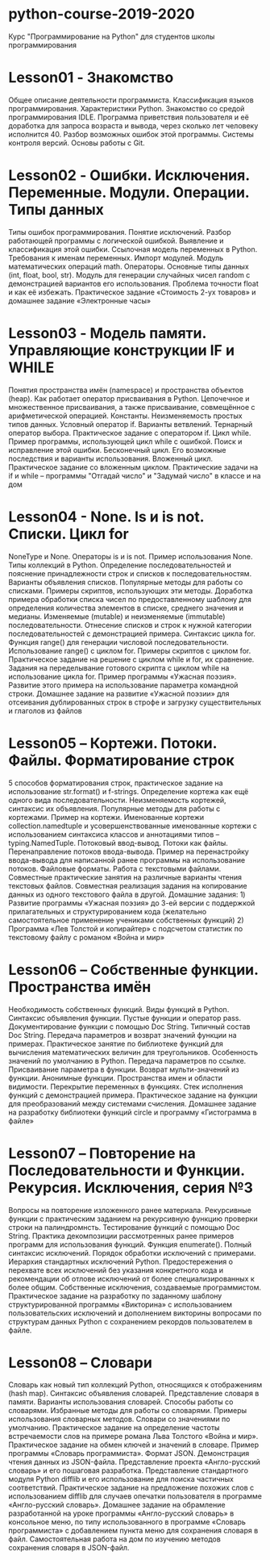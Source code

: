 # python-course-2019-2020
Курс "Программирование на Python" для студентов школы программирования

# Lesson01 - Знакомство
Общее описание деятельности программиста. Классификация языков программирования. Характеристики Python. Знакомство со средой программирования IDLE. Программа приветствия пользователя и её доработка для запроса возраста и вывода, через сколько лет человеку исполнится 40. Разбор возможных ошибок этой программы.
Системы контроля версий. Основы работы с Git.

# Lesson02 - Ошибки. Исключения. Переменные. Модули. Операции. Типы данных
Типы ошибок программирования. Понятие исключений. Разбор работающей программы с логической ошибкой. Выявление и классификация этой ошибки.
Ссылочная модель переменных в Python. Требования к именам переменных. Импорт модулей. Модуль математических операций math. Операторы. Основные типы данных (int, float, bool, str). Модуль для генерации случайных чисел random с демонстрацией вариантов его использования. Проблема точности float и как её избежать. Практическое задание «Стоимость 2-ух товаров» и домашнее задание «Электронные часы»

# Lesson03 - Модель памяти. Управляющие конструкции IF и WHILE
Понятия пространства имён (namespace) и пространства объектов (heap). Как работает оператор присваивания в Python. Цепочечное и множественное присваивания, а также присваивание, совмещённое с арифметической операцией. Константы. Неизменяемость простых типов данных. Условный оператор if. Варианты ветвлений. Тернарный оператор выбора. Практическое задание c оператором if. Цикл while. Пример программы, использующей цикл while с ошибкой. Поиск и исправление этой ошибки. Бесконечный цикл. Его возможные последствия и варианты использования. Вложенный цикл. Практическое задание со вложенным циклом. Практические задачи на if и while – программы "Отгадай число" и "Задумай число" в классе и на дом

# Lesson04 - None. Is и is not. Списки. Цикл for
NoneType и None. Операторы is и is not. Пример использования None. Типы коллекций в Python. Определение последовательностей и пояснение принадлежности строк и списков к последовательностям. Варианты объявления списков. Популярные методы для работы со списками. Примеры скриптов, использующих эти методы. Доработка примера обработки списка чисел по предоставленному шаблону для определения количества элементов в списке, среднего значения и медианы. Изменяемые (mutable) и неизменяемые (immutable) последовательности. Отнесение списков и строк к нужной категории последовательностей с демонстрацией примера. Синтаксис цикла for. Функция range() для генерации числовой последовательности. Использование range() c циклом for. Примеры скриптов с циклом for. Практическое задание на решение с циклом while и for, их сравнение. Задания на переделывание готового скрипта с циклом while на использование цикла for. Пример программы «Ужасная поэзия». Развитие этого примера на использование параметра командной строки. Домашнее задание на развитие «Ужасной поэзии» для отсеивания дублированных строк в строфе и загрузку существительных и глаголов из файлов

# Lesson05 – Кортежи. Потоки. Файлы. Форматирование строк
5 способов форматирования строк, практическое задание на использование str.format() и f-strings. Определение кортежа как ещё одного вида последовательности. Неизменяемость кортежей, синтаксис их объявления. Популярные методы для работы с кортежами. Пример на кортежи. Именованные кортежи collection.namedtuple и усовершенствованные именованные кортежи с использованием синтаксиса классов и аннотациями типов – typing.NamedTuple. Потоковый ввод-вывод. Потоки как файлы. Перенаправление потоков ввода-вывода. Пример на перенастройку ввода-вывода для написанной ранее программы на использование потоков. Файловые форматы. Работа с текстовыми файлами. Совместные практические занятия на различные варианты чтения текстовых файлов. Совместная реализация задания на копирование данных из одного текстового файла в другой. Домашние задания: 1) Развитие программы «Ужасная поэзия» до 3-ей версии с поддержкой прилагательных и структурированием кода (желательно самостоятельное применение учениками собственных функций) 2) Программа «Лев Толстой и копирайтер» с подсчетом статистик по текстовому файлу с романом «Война и мир»


# Lesson06 – Собственные функции. Пространства имён  
Необходимость собственных функций. Виды функций в Python. Синтаксис объявления функции. Пустые функции и оператор pass. Документирование функции с помощью Doc String. Типичный состав Doc String. Передача параметров и возврат значений функции на примерах. Практическое занятие по библиотеке функций для вычисления математических величин для треугольников. Особенность значений по умолчанию в Python. Передача параметров по ссылке. Присваивание параметра в функции. Возврат мульти-значений из функции. Анонимные функции. Пространства имен и области видимости. Перекрытие переменных в функциях. Стек исполнения функций с демонстрацией примера. Практическое задание на функции для преобразований между системами счисления. Домашнее задание на разработку библиотеки функций circle и программу «Гистограмма в файле»

# Lesson07 – Повторение на Последовательности и Функции. Рекурсия. Исключения, серия №3
Вопросы на повторение изложенного ранее материала. Рекурсивные функции с практическим заданием на рекурсивную функцию проверки строки на палиндромнсть. Тестирование функций с помощью Doc String. Практика декомпозиции рассмотренных ранее примеров программ для использования функций. Функция enumerate(). Полный синтаксис исключений. Порядок обработки исключений с примерами. Иерархия стандартных исключений Python. Предостережения о перехвате всех исключений без указания конкретного кода и рекомендации об отлове исключений от более специализированных к более общим. Собственные исключения, создаваемые программистом. Практическое задание на разработку по заданному шаблону структурированной программы «Викторина» с использованием пользовательских исключений и дополнением викторины вопросами по структурам данных Python с сохранением рекордов пользователем в файле.

# Lesson08 – Словари
Словарь как новый тип коллекций Python, относящихся к отображениям (hash map). Синтаксис объявления словарей. Представление словаря в памяти. Варианты использования словарей. Способы работы со словарями. Избранные методы для работы со словарями. Примеры использования словарных методов. Словари со значениями по умолчанию. Практическое задание на определение частоты встречаемости слов на примере романа Льва Толстого «Война и мир». Практическое задание на обмен ключей и значений в словаре. Пример программы «Словарь программиста». Формат JSON. Демонстрация чтения данных из JSON-файла. Представление проекта «Англо-русский словарь» и его пошаговая разработка. Представление стандартного модуля Python difflib и его использование для поиска частичных соответствий. Практическое задание на предложение похожих слов с использованием difflib для случаев опечатки пользователя в программе «Англо-русский словарь». Домашнее задание на обрамление разработанной на уроке программы «Англо-русский словарь» в консольное меню, по типу использованного в программе «Словарь программиста» с добавлением пункта меню для сохранения словаря в файл. Самостоятельная работа на дом по изучению методов сохранения словаря в JSON-файл.
